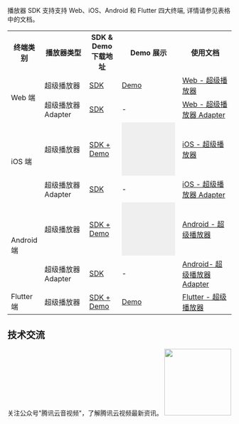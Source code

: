 <style>
.markdown-text-box table td, .markdown-text-box table th{text-align:center}
</style>
  
播放器 SDK 支持支持 Web、iOS、Android 和 Flutter 四大终端, 详情请参见表格中的文档。
 
<table>
   <tr>
      <th width="12%">终端类别</td>
      <th width="20%">播放器类型</td>
      <th>SDK & Demo<br>下载地址</td>
      <th>Demo 展示</td>
      <th>   使用文档</td>
   </tr>
   <tr>
      <td rowspan='2'>Web 端</td>
      <td>超级播放器</td>
      <td><a href="https://cloud.tencent.com/document/product/881/30818">SDK</a></td>
      <td><a href="https://tcplayer.vcube.tencent.com/">Demo</a></td>
      <td><a href="https://cloud.tencent.com/document/product/881/30818">Web - 超级播放器</a></td>
   </tr>
   <tr>
      <td>超级播放器 Adapter</td>
      <td><a href="https://cloud.tencent.com/document/product/881/30824">SDK</a></td>
      <td>-</td>
      <td><a href="https://cloud.tencent.com/document/product/881/30824">Web - 超级播放器 Adapter</a></td>
   </tr>
   <tr>
      <td rowspan='2'>iOS 端</td>
      <td>超级播放器</td>
      <td><a href="https://github.com/LiteAVSDK/Player_iOS">SDK + Demo</a></td>
      <td><a><button style="width:120px;height: 120px;border:none;background-image:url(https://qcloudimg.tencent-cloud.cn/raw/728d7f5fb63e5790ea3555e5940ef446.png);background-size: cover;">
</button></a></td>
      <td><a href="https://cloud.tencent.com/document/product/881/20208">iOS - 超级播放器</a></td>
   </tr>
   <tr>
      <td>超级播放器 Adapter</td>
      <td><a href="https://mediacloud-76607.gzc.vod.tencent-cloud.com/TXCPlayerAdapter/Release/1.0.0/TXCPlayerAdapterSDK_1.0.0_iOS.zip">SDK</a></td>
      <td>-</td>
      <td><a href="https://cloud.tencent.com/document/product/881/20209">iOS - 超级播放器 Adapter</a></td>
   </tr>
   <tr>
      <td rowspan='2'>Android 端</td>
      <td>超级播放器</td>
      <td><a href="https://github.com/LiteAVSDK/Player_Android">SDK + Demo</a></td>
      <td><a><button style="width:120px;height: 120px;border:none;background-image:url(https://main.qcloudimg.com/raw/6790ddaf4ffe4afd0ceb96b309a16496.png);background-size: cover;">
</button></a></td>
      <td><a href="https://cloud.tencent.com/document/product/881/20213">Android - 超级播放器</a></td>
   </tr>
   <tr>
      <td>超级播放器 Adapter</td>
      <td><a href="https://mediacloud-76607.gzc.vod.tencent-cloud.com/TXCPlayerAdapter/Release/1.0.0/TXCPlayerAdapterSDK_1.0.0_Android.zip">SDK</a></td>
      <td>-</td>
      <td><a href="https://cloud.tencent.com/document/product/881/20214">Android- 超级播放器 Adapter</a></td>
   </tr>
   <tr>
      <td >Flutter 端</td>
      <td>超级播放器</td>
      <td><a href="https://github.com/LiteAVSDK/Player_Flutter">SDK + Demo</a></td>
         <td><a href="https://github.com/LiteAVSDK/Player_Flutter">Demo</a></td>
         <td><a href="https://cloud.tencent.com/document/product/881/60729">Flutter - 超级播放器</a></td>
   </tr>
</table>


## 技术交流

关注公众号"腾讯云音视频"，了解腾讯云视频最新资讯。
<img src="https://main.qcloudimg.com/raw/1c414d4d70e910289eac02b2e14e8c03.jpg" width="150">

